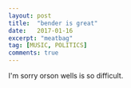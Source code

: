 ```yaml
---
layout: post
title:  "bender is great"
date:   2017-01-16
excerpt: "meatbag"
tag: [MUSIC, POLITICS]
comments: true
---
```

I'm sorry orson wells is so difficult.
